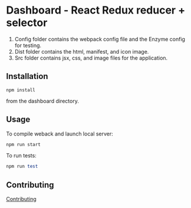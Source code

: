 Dashboard - React Redux reducer + selector
=============

1. Config folder contains the webpack config file and the Enzyme config for testing.
1. Dist folder contains the html, manifest, and icon image.
1. Src folder contains jsx, css, and image files for the application.

Installation
-----------

```
npm install
```

from the dashboard directory.

Usage
-----

To compile weback and launch local server:

```ruby
npm run start
```

To run tests:

```ruby
npm run test
```

Contributing
------------

[Contributing](https://www.github.com/Valinor13)
